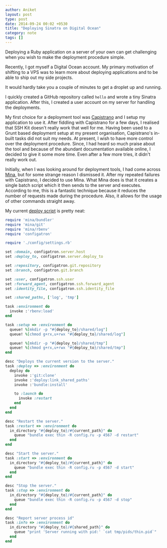 ```yaml
---
author: Aniket
layout: post
type: post
date: 2014-09-24 00:02 +0530
title: "Deploying Sinatra on Digital Ocean"
category: note
tags: []
---
```


Deploying a Ruby application on a server of your own can get challenging when
you wish to make the deployment procedure simple.

Recently, I got myself a Digital Ocean account. My primary motivation of
shifting to a VPS was to learn more about deploying applications and to be able
to ship out my side projects.

It would hardly take you a couple of minutes to get a droplet up and running.

I quickly created a GitHub repository called `hello` and wrote a tiny Sinatra
application. After this, I created a user account on my server for handling the
deployments.

My first choice for a deployment tool was [Capistrano](http://capistranorb.com)
and I setup my application to use it. After fiddling with Capistrano for a few
days, I realised that SSH Kit doesn't really work that well for me. Having been
used to a Grunt based deployment setup at my present organisation, Capistrano's
in-built tasks did not suit my needs. At present, I wish to have more control
over the deployment procedure. Since, I had heard so much praise about the tool
and because of the abundant documentation available online, I decided to give it
some more time. Even after a few more tries, it didn't really work out.

Initially, when I was looking around for deployment tools, I had come across
[Mina](http://mina-deploy.github.io/mina), but for some strange reason I
dismissed it. After my repeated failures with Capistrano, I decided to use Mina.
What Mina does is that it creates a single batch script which it then sends to
the server and executes. According to me, this is a fantastic technique because
it reduces the number of requests made during the procedure. Also, it allows for
the usage of other commands straight away.

My current [deploy
script](https://github.com/aniketpant/hello/blob/master/config/deploy.rb) is pretty neat:

```ruby
require 'mina/bundler'
require 'mina/git'
require 'mina/rbenv'
require 'configatron'

require './config/settings.rb'

set :domain, configatron.server.host
set :deploy_to, configatron.server.deploy_to

set :repository, configatron.git.repository
set :branch, configatron.git.branch

set :user, configatron.ssh.user
set :forward_agent, configatron.ssh.forward_agent
set :identity_file, configatron.ssh.identity_file

set :shared_paths, ['log', 'tmp']

task :environment do
  invoke :'rbenv:load'
end

task :setup => :environment do
  queue! %[mkdir -p "#{deploy_to}/shared/log"]
  queue! %[chmod g+rx,u+rwx "#{deploy_to}/shared/log"]

  queue! %[mkdir -p "#{deploy_to}/shared/tmp"]
  queue! %[chmod g+rx,u+rwx "#{deploy_to}/shared/tmp"]
end

desc "Deploys the current version to the server."
task :deploy => :environment do
  deploy do
    invoke :'git:clone'
    invoke :'deploy:link_shared_paths'
    invoke :'bundle:install'

    to :launch do
      invoke :restart
    end
  end
end

desc "Restart the server."
task :restart => :environment do
  in_directory "#{deploy_to}/#{current_path}" do
    queue "bundle exec thin -R config.ru -p 4567 -d restart"
  end
end

desc "Start the server."
task :start => :environment do
  in_directory "#{deploy_to}/#{current_path}" do
    queue "bundle exec thin -R config.ru -p 4567 -d start"
  end
end

desc "Stop the server."
task :stop => :environment do
  in_directory "#{deploy_to}/#{current_path}" do
    queue "bundle exec thin -R config.ru -p 4567 -d stop"
  end
end

desc "Report server process id"
task :info => :environment do
  in_directory "#{deploy_to}/#{shared_path}" do
    queue "print 'Server running with pid:' `cat tmp/pids/thin.pid`"
  end
end
```
